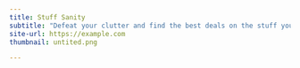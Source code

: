 ```yaml
---
title: Stuff Sanity
subtitle: "Defeat your clutter and find the best deals on the stuff you want"
site-url: https://example.com
thumbnail: untited.png

---
```

